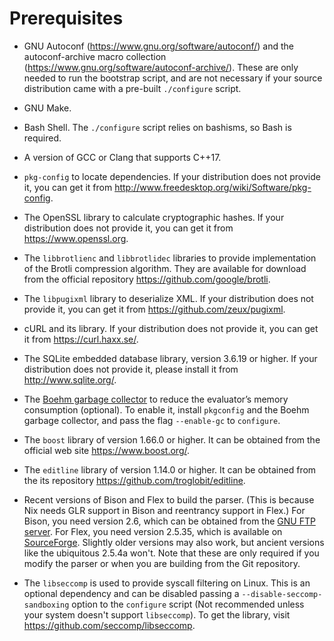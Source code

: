 # Prerequisites

  - GNU Autoconf (<https://www.gnu.org/software/autoconf/>) and the
    autoconf-archive macro collection
    (<https://www.gnu.org/software/autoconf-archive/>). These are only
    needed to run the bootstrap script, and are not necessary if your
    source distribution came with a pre-built `./configure` script.

  - GNU Make.

  - Bash Shell. The `./configure` script relies on bashisms, so Bash is
    required.

  - A version of GCC or Clang that supports C++17.

  - `pkg-config` to locate dependencies. If your distribution does not
    provide it, you can get it from
    <http://www.freedesktop.org/wiki/Software/pkg-config>.

  - The OpenSSL library to calculate cryptographic hashes. If your
    distribution does not provide it, you can get it from
    <https://www.openssl.org>.

  - The `libbrotlienc` and `libbrotlidec` libraries to provide
    implementation of the Brotli compression algorithm. They are
    available for download from the official repository
    <https://github.com/google/brotli>.

  - The `libpugixml` library to deserialize XML. If your distribution
    does not provide it, you can get it from
    <https://github.com/zeux/pugixml>.

  - cURL and its library. If your distribution does not provide it, you
    can get it from <https://curl.haxx.se/>.

  - The SQLite embedded database library, version 3.6.19 or higher. If
    your distribution does not provide it, please install it from
    <http://www.sqlite.org/>.

  - The [Boehm garbage collector](http://www.hboehm.info/gc/) to reduce
    the evaluator’s memory consumption (optional). To enable it, install
    `pkgconfig` and the Boehm garbage collector, and pass the flag
    `--enable-gc` to `configure`.

  - The `boost` library of version 1.66.0 or higher. It can be obtained
    from the official web site <https://www.boost.org/>.

  - The `editline` library of version 1.14.0 or higher. It can be
    obtained from the its repository
    <https://github.com/troglobit/editline>.

  - Recent versions of Bison and Flex to build the parser. (This is
    because Nix needs GLR support in Bison and reentrancy support in
    Flex.) For Bison, you need version 2.6, which can be obtained from
    the [GNU FTP server](ftp://alpha.gnu.org/pub/gnu/bison). For Flex,
    you need version 2.5.35, which is available on
    [SourceForge](http://lex.sourceforge.net/). Slightly older versions
    may also work, but ancient versions like the ubiquitous 2.5.4a
    won't. Note that these are only required if you modify the parser or
    when you are building from the Git repository.

  - The `libseccomp` is used to provide syscall filtering on Linux. This
    is an optional dependency and can be disabled passing a
    `--disable-seccomp-sandboxing` option to the `configure` script (Not
    recommended unless your system doesn't support `libseccomp`). To get
    the library, visit <https://github.com/seccomp/libseccomp>.
